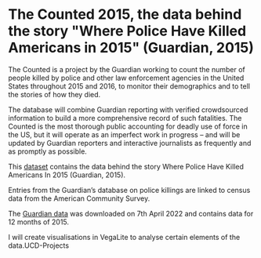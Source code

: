 # The Counted 2015, the data behind the story "Where Police Have Killed Americans in 2015" (Guardian, 2015)
The Counted is a project by the Guardian working to count the number of people killed by police and other law enforcement agencies in the United States throughout 2015 and 2016, to monitor their demographics and to tell the stories of how they died.

The database will combine Guardian reporting with verified crowdsourced information to build a more comprehensive record of such fatalities. The Counted is the most thorough public accounting for deadly use of force in the US, but it will operate as an imperfect work in progress – and will be updated by Guardian reporters and interactive journalists as frequently and as promptly as possible.

This [dataset](http://www.theguardian.com/thecounted) contains the data behind the story Where Police Have Killed Americans In 2015 (Guardian, 2015). 

Entries from the Guardian’s database on police killings are linked to census data from the American Community Survey. 

The [Guardian data](http://www.theguardian.com/thecounted) was downloaded on 7th April 2022 and contains data for 12 months of  2015.

I will create visualisations in VegaLite to analyse certain elements of the data.UCD-Projects
